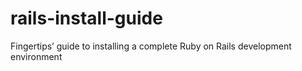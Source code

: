 # rails-install-guide
Fingertips’ guide to installing a complete Ruby on Rails development environment
